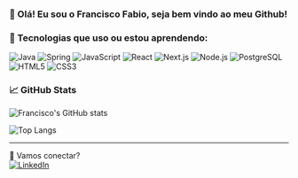 ### 👋 Olá! Eu sou o Francisco Fabio, seja bem vindo ao meu Github!

### 🧰 Tecnologias que uso ou estou aprendendo:
![Java](https://img.shields.io/badge/-Java-007396?logo=java&logoColor=fff&style=flat)
![Spring](https://img.shields.io/badge/-Spring-6DB33F?logo=spring&logoColor=fff&style=flat)
![JavaScript](https://img.shields.io/badge/-JavaScript-F7DF1E?logo=javascript&logoColor=000&style=flat)
![React](https://img.shields.io/badge/-React-61DAFB?logo=react&logoColor=000&style=flat)
![Next.js](https://img.shields.io/badge/-Next.js-000000?logo=nextdotjs&logoColor=fff&style=flat)
![Node.js](https://img.shields.io/badge/-Node.js-339933?logo=nodedotjs&logoColor=fff&style=flat)
![PostgreSQL](https://img.shields.io/badge/-PostgreSQL-4169E1?logo=postgresql&logoColor=fff&style=flat)
![HTML5](https://img.shields.io/badge/-HTML5-E34F26?logo=html5&logoColor=fff&style=flat)
![CSS3](https://img.shields.io/badge/-CSS3-1572B6?logo=css3&logoColor=fff&style=flat)



### 📈 GitHub Stats
![Francisco's GitHub stats](https://github-readme-stats.vercel.app/api?username=fcofabyo&show_icons=true&theme=github_dark&hide_title=true)


![Top Langs](https://github-readme-stats.vercel.app/api/top-langs/?username=fcofabyo&layout=compact&theme=dark)


---

🔗 Vamos conectar?  
[![LinkedIn](https://img.shields.io/badge/-LinkedIn-0A66C2?logo=linkedin&logoColor=fff&style=flat)](https://www.linkedin.com/in/francisco-fábio-2b9894231/) <!-- Troca pelo teu link! -->

